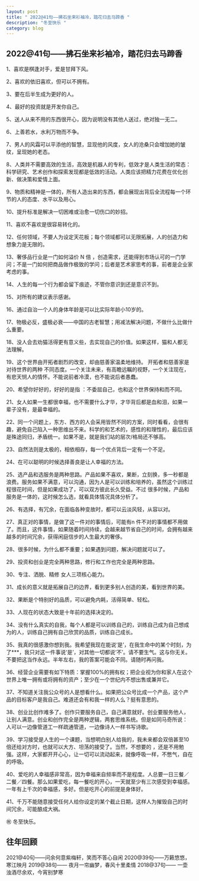 ```yaml
---
layout: post
title: " 2022@41句——拂石坐来衫袖冷，踏花归去马蹄香 "
description: "冬至快乐 "
category: blog
---
```


## 2022@41句——拂石坐来衫袖冷，踏花归去马蹄香

1、喜欢是棋逢对手，爱是甘拜下风。

2、喜欢的依旧喜欢，但可以不拥有。

3、要在后半生成为更好的人。

4、最好的投资就是开发你自己。

5、送人从来不用的东西很开心，因为说明没有其他人送过，绝对独一无二。 

6、上善若水，水利万物而不争。

7、男人的风霜可以平添他的智慧，显现他的风度，女人的沧桑只会增加她的皱纹，呈现她的老态。

8、人类并不需要高效的生活，高效是机器人的专利，低效才是人类生活的常态：科学研究、艺术创作和探索发现都是低效的活动。人类应该把精力花费在优化创新、做决策和爱情上面。 

9、物质和精神是一体的，所有人造出来的东西，都会展现出背后全流程每一个环节的人的态度、水平以及用心。 

10、提升标准是解决一切困难或治愈一切伤口的妙招。 

11、喜欢不喜欢是很容易转化的。

12、任何领域，不要人为设定天花板；每个领域都可以无限拓展，人的创造力和想象力是无限的。 

13、奢侈品行业是一门如何溢价 N 倍 ，创造需求，还能得到市场认可的一门学问；不是一门如何把商品做作极致的学问；后者是艺术家思考的事，前者是企业家考虑的事。

14、人生的每一个行为都会留下痕迹，不管你意识到还是意识不到。 

15、对所有的建议表示感谢。

16、通过自治一个人的身体年龄是可以比实际年龄小10岁的。

17、物极必反，盛极必衰——中国的古老智慧；用减法解决问题，不做什么比做什么重要。 

18、没人会去劝猫活得更有意义些，去实现自己的价值。如果这样，猫和人都无法理解。

19、这个世界由开拓者剧烈的改变，却由慈善家温柔地维持。 开拓者和慈善家是对待世界的两种 不同态度。一个关注未来，有高瞻远瞩的视野，一个关注现在，有悲天悯人的情怀。不能说前者冷漠，也不能说后者愚蠢。

20、希望你好好的，好好的是指 ：不委屈自己，也和这个世界保持和而不同。

21、女人如果一生都很幸福，也不需要什么才华，才华背后都是血和泪，如果一辈子没有，是最幸福的。 

22、同一个问题上，东方、西方的人会采用皆然不同的方案，同时看看，会很有趣，避免自己陷入一种思维出不来。科学的和艺术的，感性的和理性的，最后应该是殊途同归，矛盾统一。如果不是，就是我们站的层次/格局还不够高。 

23、自然法则是太极的，相依相存，每一个优点背后一定有一个不足。 

24、在可以聪明的时候选择善良是让人幸福的方法。 

25、选产品和选服务是两种思路。产品如果不喜欢，果断，立刻换，多一秒都是浪费。服务如果不满意，可以沟通，因为人是可以训练和培养的，虽然这个训练过程很花时间，但是如果成功了，可以双方彼此长久受益。不过 很多时候，产品和服务是一体的，这时候怎么选，就看具体情况具体分析了。 

26、有选择，有冗余，在面临各种变故时，都可以云淡风轻，从容以对。

27、真正对的事情，是做了这一件对的事情后，可能有n 件不对的事情都不用做了。而且，这件事情，如果随着时间持续，会越来越节省自己的时间，会拥有越来越多的时间冗余，获得闲庭信步的人生最大的奢侈。

28、很多时候，为什么都不重要；如果遇到问题，解决问题就可以了。

29、投资和创业是完全两种思路，修行和工作也完全是两种思路。 

30、专注、洒脱、精修 女人三项核心能力。 

31、成长的意义就是拓展自己的边界，看到更多别人创造的美，看到世界的美。 

32、果断是个特别好的品质，可以避免内耗，活得简单、轻松。

33、人现在的状态大致是十年前的选择决定的。

34、没有什么真实的自我，每个人都是可以训练自己的，训练自己成为自己想成为的人，训练自己拥有自己欣赏的品质，训练自己成长。

35、我真的很感激你想到我。我希望我现在能说‘是’，在我生命中的某个时刻，为了***，我只对这一件事说‘是’，对其他一切都说‘不’。请不要生气。这与你无关。不要把这当作永远。半年左右，我的答案可能会不同。请随时再问我。

36、经营企业需要有如下特质：掌握100%的拥有权；把企业视为你和家人在这个世界上唯一拥有或将拥有的资产；至少在一个世纪内不想出售或兼并它。

37、不知道关注我公众号的人是想看什么。如果把公众号比成一个产品，这个产品的目标客户是我自己。难道还会有和我一样的人么？挺有意思的。 

38、创业比创作难多了。创作只要服务自己，自己满意就好。创业要服务他人，让别人满意。创业和创作完全是两种逻辑，两套思维系统。但是如同马奇所说： 人可以一边像管道工一样疏通管道，一边像诗人一样书写诗歌。 

39、学习接受是人生的一个课题，当想明白别人给我的，我未来都会双倍甚至10倍还给对方时，也就可以大方、坦荡的接受了。当然，不想要的 ，还是不用勉强。这样，大家都开开心心，让一切可以流动起来，就像呼吸一样，不憋气，自在的呼吸。 

40、爱吃的人幸福感非常高，因为幸福来自频率而不是程度。人总要一日三餐／二餐／四餐。那么如果爱吃，每一餐吃的开心，一天就至少有三次感受到幸福感。 一年有上千次的幸福感，多好。但是吃开心的前提是身体好。

41、千万不能随意接受任何人给你设定的某个截止日期，这样人为摧毁自己的时间冗余，可能酿成大祸。 

㊗️ 冬至快乐。

## 往年回顾
2021@40句——问余何意紫梅轩，笑而不答心自闲
2020@39句——万籁悠悠，寒江映月
2019@38句—— 夜月一帘幽梦，春风十里柔情
2018@37句—— 一壶浊酒尽余欢，今宵别梦寒
